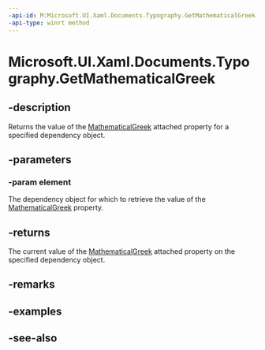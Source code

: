 ```yaml
---
-api-id: M:Microsoft.UI.Xaml.Documents.Typography.GetMathematicalGreek(Microsoft.UI.Xaml.DependencyObject)
-api-type: winrt method
---
```


<!-- Method syntax
public bool GetMathematicalGreek(Windows.UI.Xaml.DependencyObject element)
-->

# Microsoft.UI.Xaml.Documents.Typography.GetMathematicalGreek

## -description
Returns the value of the [MathematicalGreek](/windows/winui/api/microsoft.ui.xaml.documents.typography#xaml-attached-properties) attached property for a specified dependency object.

## -parameters
### -param element
The dependency object for which to retrieve the value of the [MathematicalGreek](/windows/winui/api/microsoft.ui.xaml.documents.typography#xaml-attached-properties) property.

## -returns
The current value of the [MathematicalGreek](/windows/winui/api/microsoft.ui.xaml.documents.typography#xaml-attached-properties) attached property on the specified dependency object.

## -remarks

## -examples

## -see-also

